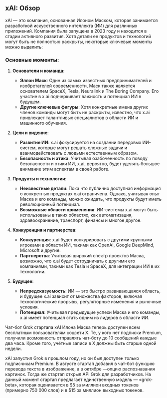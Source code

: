 ## xAI: Обзор

xAI — это компания, основанная Илоном Маском, которая занимается разработкой искусственного интеллекта (ИИ) для различных приложений. Компания была запущена в 2023 году и находится в стадии активного развития. Хотя детали ее продуктов и технологий могут быть не полностью раскрыты, некоторые ключевые моменты можно выделить:

### Основные моменты:

1.  **Основатели и команда**:

    *   **Эллон Маск**: Один из самых известных предпринимателей и изобретателей современности, Маск также является основателем SpaceX, Tesla, Neuralink и The Boring Company. Его участие в x.ai подчеркивает важность и потенциал ИИ в будущем.
    *   **Другие ключевые фигуры**: Хотя конкретные имена других членов команды могут быть не раскрыты, известно, что x.ai привлекает талантливых специалистов в области ИИ и машинного обучения.

2.  **Цели и видение**:

    *   **Развитие ИИ**: x.ai фокусируется на создании передовых ИИ-систем, которые могут решать сложные задачи и взаимодействовать с людьми естественным образом.
    *   **Безопасность и этика**: Учитывая озабоченность по поводу безопасности и этики ИИ, x.ai, вероятно, будет уделять большое внимание этим аспектам в своей работе.

3.  **Продукты и технологии**:

    *   **Неизвестные детали**: Пока что публично доступная информация о конкретных продуктах x.ai ограничена. Однако, учитывая опыт Маска и его команды, можно ожидать, что продукты будут иметь революционный потенциал.
    *   **Возможные области применения**: ИИ-системы x.ai могут быть использованы в таких областях, как автоматизация, здравоохранение, транспорт, финансы и многое другое.

4.  **Конкуренция и партнерства**:

    *   **Конкуренция**: x.ai будет конкурировать с другими крупными игроками в области ИИ, такими как OpenAI, Google DeepMind, Microsoft и другие.
    *   **Партнерства**: Учитывая широкий спектр проектов Маска, возможно, что x.ai будет сотрудничать с другими его компаниями, такими как Tesla и SpaceX, для интеграции ИИ в их технологии.

5.  **Будущее**:

    *   **Непредсказуемость**: ИИ — это быстро развивающаяся область, и будущее x.ai зависит от множества факторов, включая технологические прорывы, регуляторные изменения и рыночные условия.
    *   **Потенциал**: Учитывая предыдущие успехи Маска и его команды, x.ai имеет потенциал стать одним из лидеров в области ИИ.

Чат-бот Grok стартапа xAI Илона Маска теперь доступен всем бесплатным пользователям соцсети X. Те, у кого нет подписки Premium, получили возможность отправлять чат-боту до 10 сообщений каждые два часа. Кроме того, учётные записи в Х должны быть старше одной недели.

xAI запустил Grok в прошлом году, но он был доступен только подписчикам Premium. В августе стартап добавил в чат-бот функцию перевода текста в изображение, а в октябре —опцию распознавания картинок. Тогда же стартап открыл API Grok для разработчиков. На данный момент стартап предлагает единственную модель — «grok-beta», которая оценивается в $5 за миллион входных токенов (примерно 750 000 слов) и в $15 за миллион выходных токенов.